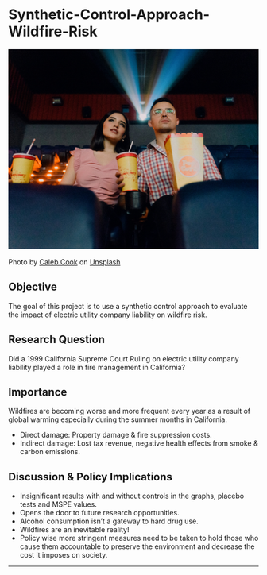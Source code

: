 # Synthetic-Control-Approach-Wildfire-Risk

![Company Logo](https://github.com/BreeMad/Synthetic-Control-Approach-Wildfire-Risk/blob/main/wildfire.jpg)

Photo by <a href="https://unsplash.com/@venturecreative?utm_content=creditCopyText&utm_medium=referral&utm_source=unsplash">Caleb Cook</a> on <a href="https://unsplash.com/photos/silhouette-of-2-person-standing-on-grass-field-during-sunset-syuox8fipX4?utm_content=creditCopyText&utm_medium=referral&utm_source=unsplash">Unsplash</a>

## Objective
The goal of this project is to use a synthetic control approach to evaluate the impact of electric utility company liability on wildfire risk.

## Research Question
Did a 1999 California Supreme Court Ruling on electric utility company liability played a role in fire management in California?

## Importance
Wildfires are becoming worse and more frequent every year as a result of global warming especially during the summer months in California.
+ Direct damage: Property damage & fire suppression costs.
+ Indirect damage: Lost tax revenue, negative health effects from smoke & carbon emissions.

## Discussion & Policy Implications
+ Insignificant results with and without controls in the graphs, placebo tests and MSPE values.
+ Opens the door to future research opportunities.
+ Alcohol consumption isn’t a gateway to hard drug use.
+ Wildfires are an inevitable reality!
+ Policy wise more stringent measures need to be taken to hold those who cause them accountable to preserve the environment and decrease the cost it imposes on society. 

---
